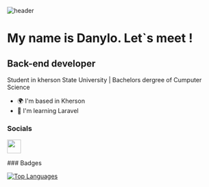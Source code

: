 ![header](https://capsule-render.vercel.app/api?type=waving&&customColorList=4height=300&section=header&text=Hello&fontColor=ffffff&fontSize=90)


My name is Danylo. Let`s meet !
=======================
Back-end developer
------------------

Student in kherson State University | Bachelors dergree of Cumputer Science

* 🌍  I'm based in Kherson
* 🧠  I'm learning Laravel


### Socials

<p align="left"> <a href="https://www.github.com/danylokirilkov" target="_blank" rel="noreferrer"> <picture> <source media="(prefers-color-scheme: dark)" srcset="https://raw.githubusercontent.com/danielcranney/readme-generator/main/public/icons/socials/github-dark.svg" /> <source media="(prefers-color-scheme: light)" srcset="https://raw.githubusercontent.com/danielcranney/readme-generator/main/public/icons/socials/github.svg" /> <img src="https://raw.githubusercontent.com/danielcranney/readme-generator/main/public/icons/socials/github.svg" width="32" height="32" /> </picture> </a></p>
### Badges

<a href="https://github.com/danylokirilkov" align="left"><img src="https://github-readme-stats.vercel.app/api/top-langs/?username=danylokirilkov&langs_count=10&title_color=0891b2&text_color=ffffff&icon_color=0891b2&bg_color=1c1917&hide_border=true&locale=en&custom_title=Top%20%Languages" alt="Top Languages" /></a>
<!---
Sky2Walker/Sky2Walker is a ✨ special ✨ repository because its `README.md` (this file) appears on your GitHub profile.
You can click the Preview link to take a look at your changes.
--->
